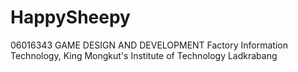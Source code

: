 # HappySheepy
06016343 GAME DESIGN AND DEVELOPMENT 
Factory Information Technology, King Mongkut's Institute of Technology Ladkrabang
